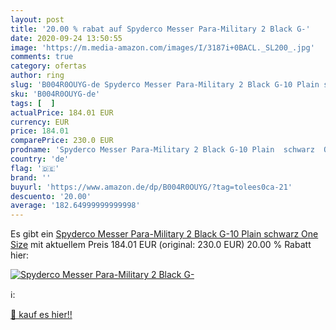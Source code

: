 ```yaml
---
layout: post
title: '20.00 % rabat auf Spyderco Messer Para-Military 2 Black G-'
date: 2020-09-24 13:50:55
image: 'https://m.media-amazon.com/images/I/3187i+0BACL._SL200_.jpg'
comments: true
category: ofertas
author: ring
slug: 'B004R0OUYG-de Spyderco Messer Para-Military 2 Black G-10 Plain schwarz...'
sku: 'B004R0OUYG-de'
tags: [  ]
actualPrice: 184.01 EUR
currency: EUR
price: 184.01
comparePrice: 230.0 EUR
prodname: 'Spyderco Messer Para-Military 2 Black G-10 Plain  schwarz  One Size'
country: 'de'
flag: '🇩🇪'
brand: ''
buyurl: 'https://www.amazon.de/dp/B004R0OUYG/?tag=tolees0ca-21'
descuento: '20.00'
average: '182.64999999999998'
---
```


Es gibt ein [Spyderco Messer Para-Military 2 Black G-10 Plain  schwarz  One Size](https://www.amazon.de/dp/B004R0OUYG/?tag=tolees0ca-21) mit aktuellem Preis 184.01 EUR (original: 230.0 EUR) 20.00 % Rabatt hier:

[![Spyderco Messer Para-Military 2 Black G-](https://m.media-amazon.com/images/I/3187i+0BACL._SL200_.jpg)](https://www.amazon.de/dp/B004R0OUYG/?tag=tolees0ca-21)

ℹ️:


[🛒 kauf es hier!!](https://www.amazon.de/dp/B004R0OUYG/?tag=tolees0ca-21)
